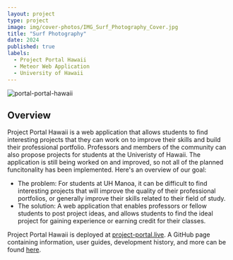 ```yaml
---
layout: project
type: project
image: img/cover-photos/IMG_Surf_Photography_Cover.jpg
title: "Surf Photography"
date: 2024
published: true
labels:
  - Project Portal Hawaii
  - Meteor Web Application
  - University of Hawaii
---
```


<img src="../img/team.png" alt="portal-portal-hawaii" fluid />

## Overview

Project Portal Hawaii is a web application that allows students to find interesting projects that they can work on to improve their skills and build their professional portfolio. Professors and members of the community can also propose projects for students at the Univeristy of Hawaii. The application is still being worked on and improved, so not all of the planned funcitonality has been implemented. Here's an overview of our goal:  

* The problem: For students at UH Manoa, it can be difficult to find interesting projects that will improve the quality of their professional portfolios, or generally improve their skills related to their field of study.
* The solution: A web application that enables professors or fellow students to post project ideas, and allows students to find the ideal project for gaining experience or earning credit for their classes.

Project Portal Hawaii is deployed at [project-portal.live]("https://project-portal.live"). A GitHub page containing information, user guides, development history, and more can be found [here]("https://project-portal-hawaii.github.io").  


